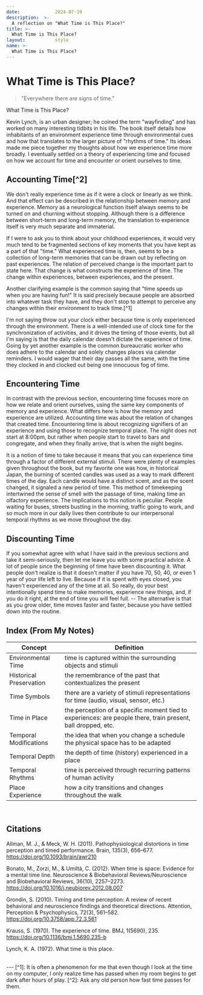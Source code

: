 ```yaml
---
date:             2024-07-19
description:  >-
  A reflection on "What Time is This Place?"
title: >-
  What Time is This Place?
layout:           style
name: >-
  What Time is This Place?
---
```


# What Time is This Place?

> "Everywhere there are signs of time."
<figcaption class="blockquote-footer">What Time is This Place?</figcaption>

Kevin Lynch, is an urban designer; he coined the term "wayfinding" and has worked on many interesting tidbits in his life. The book itself details how inhabitants of an environment experience time through environmental cues and how that translates to the larger picture of "rhythms of time." Its ideas made me piece together my thoughts about how we experience time more broadly. I eventually settled on a theory of experiencing time and focused on how we account for time and encounter or orient ourselves to time.

## Accounting Time[^2]

We don't really experience time as if it were a clock or linearly as we think. And that effect can be described in the relationship between memory and experience. Memory as a neurological function itself always seems to be turned on and churning without stopping. Although there is a difference between short-term and long-term memory, the translation to experience itself is very much separate and immaterial.

If I were to ask you to think about your childhood experiences, it would very much tend to be fragmented sections of key moments that you have kept as a part of that "time." What experienced time is, then, seems to be a collection of long-term memories that can be drawn out by reflecting on past experiences. The relation of perceived change is the important part to state here. That change is what constructs the experience of time. The change within experiences, between experiences, and the present. 

Another clarifying example is the common saying that "time speeds up when you are having fun!" It is said precisely because people are absorbed into whatever task they have, and they don't stop to attempt to perceive any changes within their environment to track time.[^1]

I'm not saying throw out your clock either because time is only experienced through the environment. There is a well-intended use of clock time for the synchronization of activities, and it drives the timing of those events, but all I'm saying is that the daily calendar doesn't dictate the experience of time. Going by yet another example is the common bureaucratic worker who does adhere to the calendar and solely changes places via calendar reminders. I would wager that their day passes all the same, with the time they clocked in and clocked out being one innocuous fog of time.


## Encountering Time

In contrast with the previous section, encountering time focuses more on how we relate and orient ourselves, using the same key components of memory and experience. What differs here is how the memory and experience are utilized. Accounting time was about the relation of changes that created time. Encountering time is about recognizing signifiers of an experience and using those to recognize temporal place. The night does not start at 8:00pm, but rather when people start to travel to bars and congregate, and when they finally arrive, that is when the night begins.

It is a notion of time to take because it means that you can experience time through a factor of different external stimuli. There were plenty of examples given throughout the book, but my favorite one was how, in historical Japan, the burning of scented candles was used as a way to mark different times of the day. Each candle would have a distinct scent, and as the scent changed, it signaled a new period of time. This method of timekeeping intertwined the sense of smell with the passage of time, making time an olfactory experience. The implications to this notion is peculiar. People waiting for buses, streets bustling in the morning, traffic going to work, and so much more in our daily lives then contribute to our interpersonal temporal rhythms as we move throughout the day.

## Discounting Time

If you somewhat agree with what I have said in the previous sections and take it semi-seriously, then let me leave you with some practical advice. A lot of people since the beginning of time have been discounting it. What people don't realize is that it doesn't matter if you have 70, 50, 40, or even 1 year of your life left to live. Because if it is spent with eyes closed, you haven't experienced any of the time at all. So really, do your best intentionally spend time to make memories, experience new things, and, if you do it right, at the end of time you will feel full. -- The alternative is that as you grow older, time moves faster and faster, because you have settled down into the routine.

## Index (From My Notes)
  <table>
      <thead>
          <tr>
              <th>Concept</th>
              <th>Definition</th>
          </tr>
      </thead>
      <tbody>
          <tr>
              <td>Environmental Time</td>
              <td>time is captured within the surrounding objects and stimuli</td>
          </tr>
          <tr>
              <td>Historical Preservation</td>
              <td>the remembrance of the past that contextualizes the present</td>
          </tr>
          <tr>
              <td>Time Symbols</td>
              <td>there are a variety of stimuli representations for time (audio, visual, sensor, etc.)</td>
          </tr>
          <tr>
              <td>Time in Place</td>
              <td>the perception of a specific moment tied to experiences: are people there, train present, ball dropped, etc.</td>
          </tr>
          <tr>
              <td>Temporal Modifications</td>
              <td>the idea that when you change a schedule the physical space has to be adapted</td>
          </tr>
          <tr>
              <td>Temporal Depth</td>
              <td>the depth of time (history) experienced in a place</td>
          </tr>
          <tr>
              <td>Temporal Rhythms</td>
              <td>time is perceived through recurring patterns of human activity</td>
          </tr>
          <tr>
              <td>Place Experience</td>
              <td>how a city transitions and changes throughout the walk</td>
          </tr>
      </tbody>
  </table>

<br/>

## Citations

Allman, M. J., & Meck, W. H. (2011). Pathophysiological distortions in time perception and timed performance. Brain, 135(3), 656–677. https://doi.org/10.1093/brain/awr210

Bonato, M., Zorzi, M., & Umiltà, C. (2012). When time is space: Evidence for a mental time line. Neuroscience & Biobehavioral Reviews/Neuroscience and Biobehavioral Reviews, 36(10), 2257–2273. https://doi.org/10.1016/j.neubiorev.2012.08.007

Grondin, S. (2010). Timing and time perception: A review of recent behavioral and neuroscience findings and theoretical directions. Attention, Perception & Psychophysics, 72(3), 561–582. https://doi.org/10.3758/app.72.3.561

Krauss, S. (1970). The experience of time. BMJ, 1(5690), 235. https://doi.org/10.1136/bmj.1.5690.235-b

Lynch, K. A. (1972). What time is this place.

<br/>
---
[^1]: It is often a phenomenon for me that even though I look at the time on my computer, I only realize time has passed when my room begins to get dark after hours of play.
[^2]: Ask any old person how fast time passes for them.

